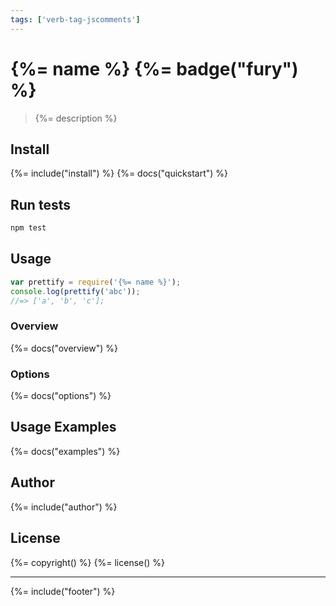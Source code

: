 ```yaml
---
tags: ['verb-tag-jscomments']
---
```

# {%= name %} {%= badge("fury") %}

> {%= description %}

## Install
{%= include("install") %}
{%= docs("quickstart") %}

## Run tests

```bash
npm test
```

## Usage

```js
var prettify = require('{%= name %}');
console.log(prettify('abc'));
//=> ['a', 'b', 'c'];
```

### Overview
{%= docs("overview") %}

### Options
{%= docs("options") %}

## Usage Examples
{%= docs("examples") %}

## Author
{%= include("author") %}

## License
{%= copyright() %}
{%= license() %}

***

{%= include("footer") %}